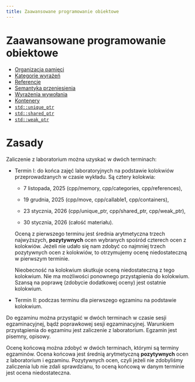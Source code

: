 ```yaml
---
title: Zaawansowane programowanie obiektowe
---
```


# Zaawansowane programowanie obiektowe

* [Organizacja pamięci](memory/pl)
* [Kategorie wyrażeń](categories/pl)
* [Referencje](references/pl)
* [Semantyka przeniesienia](move/pl)
* [Wyrażenia wywołania](callable1/pl)
* [Kontenery](containers/pl)
* [`std::unique_ptr`](unique_ptr/pl)
* [`std::shared_ptr`](shared_ptr/pl)
* [`std::weak_ptr`](weak_ptr/pl)

# Zasady

Zaliczenie z laboratorium można uzyskać w dwóch terminach:

* Termin I: do końca zajęć laboratoryjnych na podstawie kolokwiów
  przeprowadzanych w czasie wykładu.  Są cztery kolokwia:

  - 7 listopada, 2025 (cpp/memory, cpp/categories, cpp/references),

  - 19 grudnia, 2025 (cpp/move, cpp/callable1, cpp/containers),

  - 23 stycznia, 2026 (cpp/unique_ptr, cpp/shared_ptr, cpp/weak_ptr),

  - 30 stycznia, 2026 (całość materiału).

  Oceną z pierwszego terminu jest średnia arytmetyczna trzech
  najwyższych, **pozytywnych** ocen wybranych spośród czterech ocen z
  kolokwiów.  Jeżeli nie udało się nam zdobyć co najmniej trzech
  pozytywnych ocen z kolokwiów, to otrzymujemy ocenę niedostateczną w
  pierwszym terminie.

  Nieobecność na kolokwium skutkuje oceną niedostateczną z tego
  kolokwium.  Nie ma możliwości ponownego przystąpienia do kolokwium.
  Szansą na poprawę (zdobycie dodatkowej oceny) jest ostatnie
  kolokwium.

* Termin II: podczas terminu dla pierwszego egzaminu na podstawie
  kolokwium.

Do egzaminu można przystąpić w dwóch terminach w czasie sesji
egzaminacyjnej, bądź poprawkowej sesji egzaminacyjnej.  Warunkiem
przystąpienia do egzaminu jest zaliczenie z laboratorium.  Egzamin
jest pisemny, opisowy.

Ocenę końcową można zdobyć w dwóch terminach, którymi są terminy
egzaminów.  Ocena końcowa jest średnią arytmetyczną **pozytywnych**
ocen z laboratorium i egzaminu.  Pozytywnych ocen, czyli jeżeli nie
zdobyliśmy zaliczenia lub nie zdali sprawdzianu, to oceną końcową w
danym terminie jest ocena niedostateczna.
